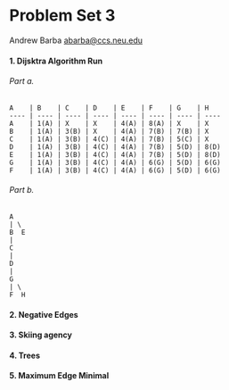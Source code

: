 Problem Set 3
=============

Andrew Barba [abarba@ccs.neu.edu](abarba@ccs.neu.edu)

#### 1. Dijsktra Algorithm Run

###### Part a.

```
A    | B    | C    | D    | E    | F    | G    | H
---- | ---- | ---- | ---- | ---- | ---- | ---- | ----
A    | 1(A) | X    | X    | 4(A) | 8(A) | X    | X
B    | 1(A) | 3(B) | X    | 4(A) | 7(B) | 7(B) | X
C    | 1(A) | 3(B) | 4(C) | 4(A) | 7(B) | 5(C) | X
D    | 1(A) | 3(B) | 4(C) | 4(A) | 7(B) | 5(D) | 8(D)
E    | 1(A) | 3(B) | 4(C) | 4(A) | 7(B) | 5(D) | 8(D)
G    | 1(A) | 3(B) | 4(C) | 4(A) | 6(G) | 5(D) | 6(G)
F    | 1(A) | 3(B) | 4(C) | 4(A) | 6(G) | 5(D) | 6(G)
```

###### Part b.

```
A
| \
B  E
|
C
|
D
|
G
| \
F  H
```

#### 2. Negative Edges

#### 3. Skiing agency

#### 4. Trees

#### 5. Maximum Edge Minimal
